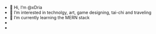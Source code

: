 - 👋 Hi, I’m @xDria
- 👀 I’m interested in technolgy, art, game designing, tai-chi and traveling
- 🌱 I’m currently learning the MERN stack
- 
- 

<!---
xDria/xDria is a ✨ special ✨ repository because its `README.md` (this file) appears on your GitHub profile.
You can click the Preview link to take a look at your changes.
💞️ I’m looking to collaborate on ...
📫 How to reach me ...
--->
